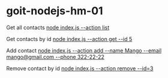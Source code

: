 # goit-nodejs-hm-01

Get all contacts
[node index.js --action list](https://ibb.co/5hHqHxF)

Get contacts by id
[node index.js --action get --id 5](https://ibb.co/vqT98QK)

Add contact
[node index.js --action add --name Mango --email mango@gmail.com --phone 322-22-22](https://ibb.co/HrTZsX6)

Remove contact by id
[node index.js --action remove --id=3](https://ibb.co/7jJN1D6)

